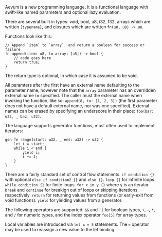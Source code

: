
Aevum is a new programming language. It is a functional language with swift-like named parameters and optional lazy evaluation.

There are several built in types: void, bool, u8, i32, f32, arrays which are written `[typename]`, and closures which are written `fn(u8, u8) -> u8`.

Functions look like this:
```
// Append `item` to `array`, and return a boolean for success or failure
fn append(item: u8, to array: [u8]) -> bool {
    // code goes here
    return true;
}
```

The return type is optional, in which case it is assumed to be void.

All paramters after the first have an external name defaulting to the parameter name, however note that the `array` parameter has an overridden external name `to` specified. The caller must the external name when invoking the function, like so: `append(8, to: [1, 2, 3])` (the first parameter does not have a default external name, nor was one specified). External names can be erased by specifying an underscore in their place: `foo(bar: u32, _ baz: u32)`.

The language supports generator functions, most often used to implement iterators:
```
gen fn range(start: u32, _ end: u32) -> u32 {
    let i = start;
    while i < end {
        yield i;
        i += 1;
    }
}
```

There are a fairly standard set of control flow statements. `if condition {}` with optional `else if condition2 {}` and `else {}`. `loop {}` for infinite loops. `while condition {}` for finite loops. `for x in y {}` where y is an iterator. `break` and `continue` for breakign out of loops or skipping iterations, respectively. `return` for returning values from functions (or early-exit from void functions). `yield` for yielding values from a generator.

The following operators are supported: `&&` and `||` for boolean types, `+`, `-`, `*`, and `/` for numeric types, and the index operator `foo[5]` for array types.

Local variables are introduced via `let x = 5` statements. The `=` operator may be used to reassign a new value to the let binding.
